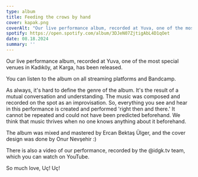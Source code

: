 ```yaml
---
type: album
title: Feeding the crows by hand
cover: kapak.png
coverAlt: "Our live performance album, recorded at Yuva, one of the most special venues in Kadıköy, at Karga, has been released."
spotify: https://open.spotify.com/album/3DJeN07ZjtigAbL4D1qOet
date: 08.18.2024
summary: ''
---
```

Our live performance album, recorded at Yuva, one of the most special venues in Kadıköy, at Karga, has been released.

You can listen to the album on all streaming platforms and Bandcamp.

As always, it's hard to define the genre of the album. It's the result of a mutual conversation and understanding. The music was composed and recorded on the spot as an improvisation. So, everything you see and hear in this performance is created and performed 'right then and there.' It cannot be repeated and could not have been predicted beforehand. We think that music thrives when no one knows anything about it beforehand.

The album was mixed and mastered by Ercan Bektaş Ülger, and the cover design was done by Onur Nevşehir :)

There is also a video of our performance, recorded by the @idgk.tv team, which you can watch on YouTube.

So much love, Uç! Uç!
